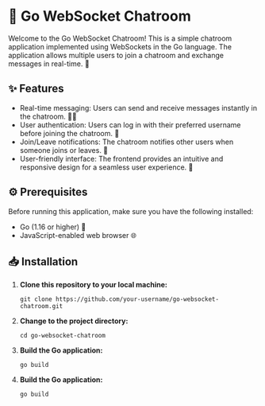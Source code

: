 # 🚀 Go WebSocket Chatroom

Welcome to the Go WebSocket Chatroom! This is a simple chatroom application implemented using WebSockets in the Go language. The application allows multiple users to join a chatroom and exchange messages in real-time. 💬

## ✨ Features

- Real-time messaging: Users can send and receive messages instantly in the chatroom. 📩📨
- User authentication: Users can log in with their preferred username before joining the chatroom. 🔐
- Join/Leave notifications: The chatroom notifies other users when someone joins or leaves. 📢
- User-friendly interface: The frontend provides an intuitive and responsive design for a seamless user experience. 🌟

## ⚙️ Prerequisites

Before running this application, make sure you have the following installed:

- Go (1.16 or higher) 🐹
- JavaScript-enabled web browser 🌐

## 📥 Installation

1. **Clone this repository to your local machine:**

   ```shell
   git clone https://github.com/your-username/go-websocket-chatroom.git

2. **Change to the project directory:**
   ```shell
   cd go-websocket-chatroom

3. **Build the Go application:**
   ```shell
   go build
   
4. **Build the Go application:**
   ```shell
   go build
   

